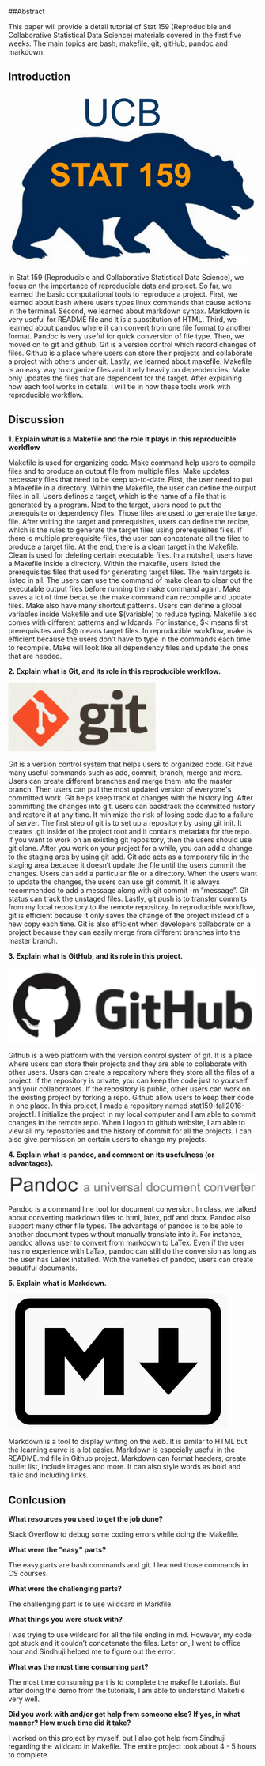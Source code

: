 ##Abstract

This paper will provide a detail tutorial of Stat 159 (Reproducible and Collaborative Statistical Data Science) materials covered in the first five weeks. The main topics are bash, makefile, git, gitHub, pandoc and markdown.

## Introduction 

![](./images/stat159-logo.png)

In Stat 159 (Reproducible and Collaborative Statistical Data Science), we focus on the importance of reproducible data and project. So far, we learned the basic computational tools to reproduce a project. First, we learned about bash where users types linux commands that cause actions in the terminal. Second, we learned about markdown syntax. Markdown is very useful for README file and it is a substitution of HTML. Third, we learned about pandoc where it can convert from one file format to another format. Pandoc is very useful for quick conversion of file type. Then, we moved on to git and github. Git is a version control which record changes of files. Github is a place where users can store their projects and collaborate a project with others under git. Lastly, we learned about makefile. Makefile is an easy way to organize files and it rely heavily on dependencies. Make only updates the files that are dependent for the target. After explaining how each tool works in details, I will tie in how these tools work with reproducible workflow. 

## Discussion

**1. Explain what is a Makefile and the role it plays in this reproducible workflow**

Makefile is used for organizing code. Make command help users to compile files and to produce an output file from multiple files. Make updates necessary files that need to be keep up-to-date. First, the user need to put a Makefile in a directory. Within the Makefile, the user can define the output files in all. Users defines a target, which is the name of a file that is generated by a program. Next to the target, users need to put the prerequisite or dependency files. Those files are used to generate the target file. After writing the target and prerequisites, users can define the recipe, which is the rules to generate the target files using prerequisites files. If there is multiple prerequisite files, the user can concatenate all the files to produce a target file. At the end, there is a clean target in the Makefile. Clean is used for deleting certain executable files. In a nutshell, users have a Makefile inside a directory. Within the makefile, users listed the prerequisites files that used for generating target files. The main targets is listed in all. The users can use the command of make clean to clear out the executable output files before running the make command again. Make saves a lot of time because the make command can recompile and update files. Make also have many shortcut patterns. Users can define a global variables inside Makefile and use $(variable) to reduce typing. Makefile also comes with different patterns and wildcards. For instance, $< means first prerequisites and $@ means target files. In reproducible workflow, make is efficient because the users don't have to type in the commands each time to recompile. Make will look like all dependency files and update the ones that are needed. 

**2. Explain what is Git, and its role in this reproducible workflow.**

![](./images/git-logo.png)

Git is a version control system that helps users to organized code. Git have many useful commands such as add, commit, branch, merge and more. Users can create different branches and merge them into the master branch. Then users can pull the most updated version of everyone's committed work. Git helps keep track of changes with the history log. After committing the changes into git, users can backtrack the committed history and restore it at any time. It minimize the risk of losing code due to a failure of server.
The first step of git is to set up a repository by using git init. It creates .git inside of the project root and it contains metadata for the repo. If you want to work on an existing git repository, then the users should use git clone. After you work on your project for a while, you can add a change to the staging area by using git add. Git add acts as a temporary file in the staging area because it doesn’t update the file until the users commit the changes. Users can add a particular file or a directory. When the users want to update the changes, the users can use git commit. It is always recommended to add a message along with git commit -m “message”. Git status can track the unstaged files. Lastly, git push is to transfer commits from my local repository to the remote repository. In reproducible workflow, git is efficient because it only saves the change of the project instead of a new copy each time. Git is also efficient when developers collaborate on a project because they can easily merge from different branches into the master branch. 

**3. Explain what is GitHub, and its role in this project.**

![](./images/github-logo.png)

Github is a web platform with the version control system of git. It is a place where users can store their projects and they are able to collaborate with other users. Users can create a repository where they store all the files of a project. If the repository is private, you can keep the code just to yourself and your collaborators. If the repository is public, other users can work on the existing project by forking a repo. Github allow users to keep their code in one place. In this project, I made a repository named stat159-fall2016-project1. I initialize the project in my local computer and I am able to commit changes in the remote repo. When I logon to github website, I am able to view all my repositories and the history of commit for all the projects. I can also give permission on certain users to change my projects. 


**4. Explain what is pandoc, and comment on its usefulness (or advantages).**

![](./images/pandoc-logo.png)

Pandoc is a command line tool for document conversion. In class, we talked about converting markdown files to html, latex, pdf and docx. Pandoc also support many other file types. The advantage of pandoc is to be able to another document types without manually translate into it. For instance, pandoc allows user to convert from markdown to LaTex. Even if the user has no experience with LaTax, pandoc can still do the conversion as long as the user has LaTex installed. With the varieties of pandoc, users can create beautiful documents. 

**5. Explain what is Markdown.**

![](./images/markdown-logo.png)

Markdown is a tool to display writing on the web. It is similar to HTML but the learning curve is a lot easier. Markdown is especially useful in the README.md file in Github project. Markdown can format headers, create bullet list, include images and more. It can also style words as bold and italic and including links. 

## Conlcusion

**What resources you used to get the job done?**

Stack Overflow to debug some coding errors while doing the Makefile.

**What were the "easy" parts?**

The easy parts are bash commands and git. I learned those commands in CS courses.

**What were the challenging parts?**

The challenging part is to use wildcard in Markfile.

**What things you were stuck with?**

I was trying to use wildcard for all the file ending in md. However, my code got stuck and it couldn’t concatenate the files. Later on, I went to office hour and Sindhuji helped me to figure out the error.


**What was the most time consuming part?**

The most time consuming part is to complete the makefile tutorials. But after doing the demo from the tutorials, I am able to understand Makefile very well. 

**Did you work with and/or get help from someone else? If yes, in what manner?**
**How much time did it take?**

I worked on this project by myself, but I also got help from Sindhuji regarding the wildcard in Makefile. The entire project took about 4 - 5 hours to complete. 